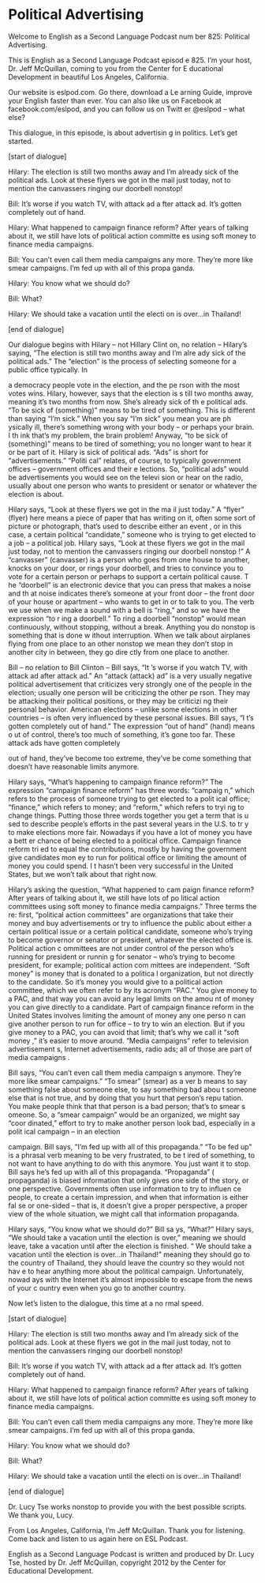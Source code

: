# Political Advertising

Welcome to English as a Second Language Podcast num ber 825: Political Advertising. 

This is English as a Second Language Podcast episod e 825.  I’m your host, Dr. Jeff McQuillan, coming to you from the Center for E ducational Development in beautiful Los Angeles, California. 

Our website is eslpod.com.  Go there, download a Le arning Guide, improve your English faster than ever.  You can also like us on Facebook at facebook.com/eslpod, and you can follow us on Twitt er @eslpod – what else? 

This dialogue, in this episode, is about advertisin g in politics.  Let’s get started. 

[start of dialogue] 

Hilary:  The election is still two months away and I’m already sick of the political ads.  Look at these flyers we got in the mail just today, not to mention the canvassers ringing our doorbell nonstop! 

Bill:  It’s worse if you watch TV, with attack ad a fter attack ad.  It’s gotten completely out of hand.   

Hilary:  What happened to campaign finance reform?  After years of talking about it, we still have lots of political action committe es using soft money to finance media campaigns.   

Bill:  You can’t even call them media campaigns any more.  They’re more like smear campaigns.  I’m fed up with all of this propa ganda. 

Hilary:  You know what we should do? 

Bill:  What? 

Hilary:  We should take a vacation until the electi on is over…in Thailand! 

[end of dialogue] 

Our dialogue begins with Hilary – not Hillary Clint on, no relation – Hilary’s saying, “The election is still two months away and I’m alre ady sick of the political ads.” The “election” is the process of selecting someone for a public office typically.  In  

a democracy people vote in the election, and the pe rson with the most votes wins.  Hilary, however, says that the election is s till two months away, meaning it’s two months from now.  She’s already sick of th e political ads.  “To be sick of (something)” means to be tired of something.  This is different than saying “I’m sick.”  When you say “I’m sick” you mean you are ph ysically ill, there’s something wrong with your body – or perhaps your brain.  I th ink that’s my problem, the brain problem!  Anyway, “to be sick of (something)”  means to be tired of something; you no longer want to hear it or be part  of it.  Hilary is sick of political ads.  “Ads” is short for “advertisements.”  “Politi cal” relates, of course, to typically government offices – government offices and their e lections.  So, “political ads” would be advertisements you would see on the televi sion or hear on the radio, usually about one person who wants to president or senator or whatever the election is about. 

Hilary says, “Look at these flyers we got in the ma il just today.”  A “flyer” (flyer) here means a piece of paper that has writing on it,  often some sort of picture or photograph, that’s used to describe either an event , or in this case, a certain political “candidate,” someone who is trying to get  elected to a job – a political job.  Hilary says, “Look at these flyers we got in the mail just today, not to mention the canvassers ringing our doorbell nonstop !”  A “canvasser” (canvasser) is a person who goes from one house to another, knocks on your door, or rings your doorbell, and tries to convince  you to vote for a certain person or perhaps to support a certain political cause.  T he “doorbell” is an electronic device that you can press that makes a noise and th at noise indicates there’s someone at your front door – the front door of your  house or apartment – who wants to get in or to talk to you.  The verb we use  when we make a sound with a bell is “ring,” and so we have the expression “to r ing a doorbell.”  To ring a doorbell “nonstop” would mean continuously, without  stopping, without a break. Anything you do nonstop is something that is done w ithout interruption.  When we talk about airplanes flying from one place to an other nonstop we mean they don’t stop in another city in between, they go dire ctly from one place to another. 

Bill – no relation to Bill Clinton – Bill says, “It ’s worse if you watch TV, with attack ad after attack ad.”  An “attack (attack) ad” is a very usually negative political advertisement that criticizes very strongly one of the people in the election; usually one person will be criticizing the other pe rson.  They may be attacking their political positions, or they may be criticizi ng their personal behavior. American elections – unlike some elections in other  countries – is often very influenced by these personal issues.  Bill says, “I t’s gotten completely out of hand.”  The expression “out of hand” (hand) means o ut of control, there’s too much of something, it’s gone too far.  These attack  ads have gotten completely  

out of hand, they’ve become too extreme, they’ve be come something that doesn’t have reasonable limits anymore.   

Hilary says, “What’s happening to campaign finance reform?”  The expression “campaign finance reform” has three words: “campaig n,” which refers to the process of someone trying to get elected to a polit ical office; “finance,” which refers to money; and “reform,” which refers to tryi ng to change things.  Putting those three words together you get a term that is u sed to describe people’s efforts in the past several years in the U.S. to tr y to make elections more fair. Nowadays if you have a lot of money you have a bett er chance of being elected to a political office.  Campaign finance reform tri ed to equal the contributions, mostly by having the government give candidates mon ey to run for political office or limiting the amount of money you could spend.  I t hasn’t been very successful in the United States, but we won’t talk about that right now.   

Hilary’s asking the question, “What happened to cam paign finance reform?  After years of talking about it, we still have lots of po litical action committees using soft money to finance media campaigns.”  Three terms the re: first, “political action committees” are organizations that take their money  and buy advertisements or try to influence the public about either a certain political issue or a certain political candidate, someone who’s trying to become governor or senator or president, whatever the elected office is.  Political action c ommittees are not under control of the person who’s running for president or runnin g for senator – who’s trying to become president, for example; political action com mittees are independent. “Soft money” is money that is donated to a politica l organization, but not directly to the candidate.  So it’s money you would give to a political action committee, which we often refer to by its acronym “PAC.”  You give money to a PAC, and that way you can avoid any legal limits on the amou nt of money you can give directly to a candidate.  Part of campaign finance reform in the United States involves limiting the amount of money any one perso n can give another person to run for office – to try to win an election.  But if  you give money to a PAC, you can avoid that limit; that’s why we call it “soft money ,” it’s easier to move around. “Media campaigns” refer to television advertisement s, Internet advertisements, radio ads; all of those are part of media campaigns . 

Bill says, “You can’t even call them media campaign s anymore.  They’re more like smear campaigns.”  “To smear” (smear) as a ver b means to say something false about someone else, to say something bad abou t someone else that is not true, and by doing that you hurt that person’s repu tation.  You make people think that that person is a bad person; that’s to smear s omeone.  So, a “smear campaign” would be an organized, we might say “coor dinated,” effort to try to make another person look bad, especially in a polit ical campaign – in an election  

campaign.  Bill says, “I’m fed up with all of this propaganda.”  “To be fed up” is a phrasal verb meaning to be very frustrated, to be t ired of something, to not want to have anything to do with this anymore.  You just  want it to stop.  Bill says he’s fed up with all of this propaganda.  “Propaganda” ( propaganda) is biased information that only gives one side of the story, or one perspective. Governments often use information to try to influen ce people, to create a certain impression, and when that information is either fal se or one-sided – that is, it doesn’t give a proper perspective, a proper view of  the whole situation, we might call that information propaganda. 

Hilary says, “You know what we should do?”  Bill sa ys, “What?”  Hilary says, “We should take a vacation until the election is over,”  meaning we should leave, take a vacation until after the election is finished.  “ We should take a vacation until the election is over…in Thailand!” meaning they should go to the country of Thailand, they should leave the country so they would not hav e to hear anything more about the political campaign.  Unfortunately, nowad ays with the Internet it’s almost impossible to escape from the news of your c ountry even when you go to another country. 

Now let’s listen to the dialogue, this time at a no rmal speed. 

[start of dialogue] 

Hilary:  The election is still two months away and I’m already sick of the political ads.  Look at these flyers we got in the mail just today, not to mention the canvassers ringing our doorbell nonstop! 

Bill:  It’s worse if you watch TV, with attack ad a fter attack ad.  It’s gotten completely out of hand.   

Hilary:  What happened to campaign finance reform?  After years of talking about it, we still have lots of political action committe es using soft money to finance media campaigns.   

Bill:  You can’t even call them media campaigns any more.  They’re more like smear campaigns.  I’m fed up with all of this propa ganda. 

Hilary:  You know what we should do? 

Bill:  What? 

Hilary:  We should take a vacation until the electi on is over…in Thailand!  

 [end of dialogue] 

Dr. Lucy Tse works nonstop to provide you with the best possible scripts.  We thank you, Lucy. 

From Los Angeles, California, I’m Jeff McQuillan.  Thank you for listening.  Come back and listen to us again here on ESL Podcast. 

English as a Second Language Podcast is written and  produced by Dr. Lucy Tse, hosted by Dr. Jeff McQuillan, copyright 2012 by the  Center for Educational Development.

